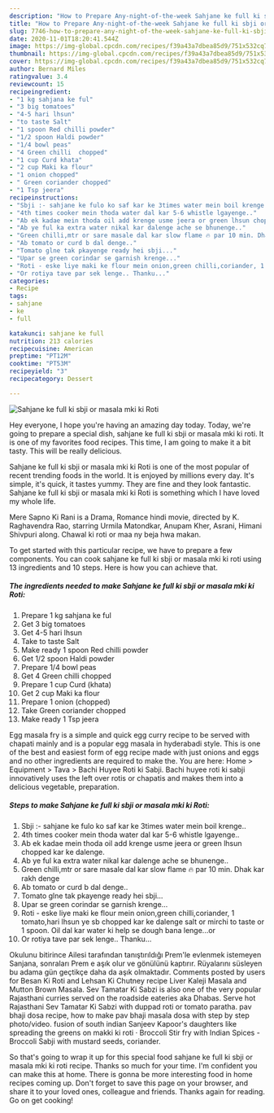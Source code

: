 ```yaml
---
description: "How to Prepare Any-night-of-the-week Sahjane ke full ki sbji or masala mki ki Roti"
title: "How to Prepare Any-night-of-the-week Sahjane ke full ki sbji or masala mki ki Roti"
slug: 7746-how-to-prepare-any-night-of-the-week-sahjane-ke-full-ki-sbji-or-masala-mki-ki-roti
date: 2020-11-01T18:20:41.544Z
image: https://img-global.cpcdn.com/recipes/f39a43a7dbea85d9/751x532cq70/sahjane-ke-full-ki-sbji-or-masala-mki-ki-roti-recipe-main-photo.jpg
thumbnail: https://img-global.cpcdn.com/recipes/f39a43a7dbea85d9/751x532cq70/sahjane-ke-full-ki-sbji-or-masala-mki-ki-roti-recipe-main-photo.jpg
cover: https://img-global.cpcdn.com/recipes/f39a43a7dbea85d9/751x532cq70/sahjane-ke-full-ki-sbji-or-masala-mki-ki-roti-recipe-main-photo.jpg
author: Bernard Miles
ratingvalue: 3.4
reviewcount: 15
recipeingredient:
- "1 kg sahjana ke ful"
- "3 big tomatoes"
- "4-5 hari lhsun"
- "to taste Salt"
- "1 spoon Red chilli powder"
- "1/2 spoon Haldi powder"
- "1/4 bowl peas"
- "4 Green chilli  chopped"
- "1 cup Curd khata"
- "2 cup Maki ka flour"
- "1 onion chopped"
- " Green coriander chopped"
- "1 Tsp jeera"
recipeinstructions:
- "Sbji :- sahjane ke fulo ko saf kar ke 3times water mein boil krenge.."
- "4th times cooker mein thoda water dal kar 5-6 whistle lgayenge.."
- "Ab ek kadae mein thoda oil add krenge usme jeera or green lhsun chopped kar ke dalenge."
- "Ab ye ful ka extra water nikal kar dalenge ache se bhunenge.."
- "Green chilli,mtr or sare masale dal kar slow flame 🔥 par 10 min. Dhak kar rakh denge"
- "Ab tomato or curd b dal denge.."
- "Tomato glne tak pkayenge ready hei sbji..."
- "Upar se green corindar se garnish krenge..."
- "Roti - eske liye maki ke flour mein onion,green chilli,coriander, 1 tomato,hari lhsun ye sb chopped kar ke dalenge salt or mirchi to taste or 1 spoon. Oil dal kar water ki help se dough bana lenge...or"
- "Or rotiya tave par sek lenge.. Thanku..."
categories:
- Recipe
tags:
- sahjane
- ke
- full

katakunci: sahjane ke full 
nutrition: 213 calories
recipecuisine: American
preptime: "PT12M"
cooktime: "PT53M"
recipeyield: "3"
recipecategory: Dessert

---
```



![Sahjane ke full ki sbji or masala mki ki Roti](https://img-global.cpcdn.com/recipes/f39a43a7dbea85d9/751x532cq70/sahjane-ke-full-ki-sbji-or-masala-mki-ki-roti-recipe-main-photo.jpg)

Hey everyone, I hope you're having an amazing day today. Today, we're going to prepare a special dish, sahjane ke full ki sbji or masala mki ki roti. It is one of my favorites food recipes. This time, I am going to make it a bit tasty. This will be really delicious.

Sahjane ke full ki sbji or masala mki ki Roti is one of the most popular of recent trending foods in the world. It is enjoyed by millions every day. It's simple, it's quick, it tastes yummy. They are fine and they look fantastic. Sahjane ke full ki sbji or masala mki ki Roti is something which I have loved my whole life.

Mere Sapno Ki Rani is a Drama, Romance hindi movie, directed by K. Raghavendra Rao, starring Urmila Matondkar, Anupam Kher, Asrani, Himani Shivpuri along. Chawal ki roti or maa ny beja hwa makan.


To get started with this particular recipe, we have to prepare a few components. You can cook sahjane ke full ki sbji or masala mki ki roti using 13 ingredients and 10 steps. Here is how you can achieve that.

<!--inarticleads1-->

##### The ingredients needed to make Sahjane ke full ki sbji or masala mki ki Roti:

1. Prepare 1 kg sahjana ke ful
1. Get 3 big tomatoes
1. Get 4-5 hari lhsun
1. Take to taste Salt
1. Make ready 1 spoon Red chilli powder
1. Get 1/2 spoon Haldi powder
1. Prepare 1/4 bowl peas
1. Get 4 Green chilli  chopped
1. Prepare 1 cup Curd (khata)
1. Get 2 cup Maki ka flour
1. Prepare 1 onion (chopped)
1. Take  Green coriander chopped
1. Make ready 1 Tsp jeera


Egg masala fry is a simple and quick egg curry recipe to be served with chapati mainly and is a popular egg masala in hyderabadi style. This is one of the best and easiest form of egg recipe made with just onions and eggs and no other ingredients are required to make the. You are here: Home &gt; Equipment &gt; Tava &gt; Bachi Huyee Roti ki Sabji. Bachi huyee roti ki sabji innovatively uses the left over rotis or chapatis and makes them into a delicious vegetable, preparation. 

<!--inarticleads2-->

##### Steps to make Sahjane ke full ki sbji or masala mki ki Roti:

1. Sbji :- sahjane ke fulo ko saf kar ke 3times water mein boil krenge..
1. 4th times cooker mein thoda water dal kar 5-6 whistle lgayenge..
1. Ab ek kadae mein thoda oil add krenge usme jeera or green lhsun chopped kar ke dalenge.
1. Ab ye ful ka extra water nikal kar dalenge ache se bhunenge..
1. Green chilli,mtr or sare masale dal kar slow flame 🔥 par 10 min. Dhak kar rakh denge
1. Ab tomato or curd b dal denge..
1. Tomato glne tak pkayenge ready hei sbji...
1. Upar se green corindar se garnish krenge...
1. Roti - eske liye maki ke flour mein onion,green chilli,coriander, 1 tomato,hari lhsun ye sb chopped kar ke dalenge salt or mirchi to taste or 1 spoon. Oil dal kar water ki help se dough bana lenge...or
1. Or rotiya tave par sek lenge.. Thanku...


Okulunu bitirince Ailesi tarafından tanıştırıldığı Prem&#39;le evlenmek istemeyen Sanjana, sonraları Prem e aşık olur ve gönülünü kaptırır. Rüyalarını süsleyen bu adama gün geçtikçe daha da aşık olmaktadır. Comments posted by users for Besan Ki Roti and Lehsan Ki Chutney recipe Liver Kaleji Masala and Mutton Brown Masala. Sev Tamatar Ki Sabzi is also one of the very popular Rajasthani curries served on the roadside eateries aka Dhabas. Serve hot Rajasthani Sev Tamatar Ki Sabzi with duppad roti or tomato paratha. pav bhaji dosa recipe, how to make pav bhaji masala dosa with step by step photo/video. fusion of south indian Sanjeev Kapoor&#39;s daughters like spreading the greens on makki ki roti · Broccoli Stir fry with Indian Spices - Broccoli Sabji with mustard seeds, coriander. 

So that's going to wrap it up for this special food sahjane ke full ki sbji or masala mki ki roti recipe. Thanks so much for your time. I'm confident you can make this at home. There is gonna be more interesting food in home recipes coming up. Don't forget to save this page on your browser, and share it to your loved ones, colleague and friends. Thanks again for reading. Go on get cooking!
